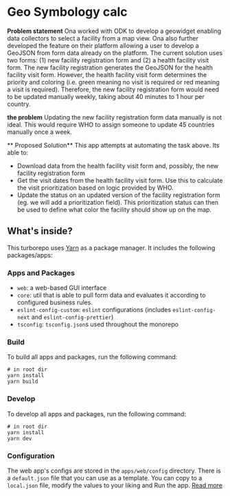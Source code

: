 # Geo Symbology calc

**Problem statement**
Ona worked with ODK to develop a geowidget enabling data collectors to select a facility from a map view. Ona also further developed the feature on their platform allowing a user to develop a GeoJSON from form data already on the platform. The current solution uses two forms: (1) new facility registration form and (2) a health facility visit form. The new facility registration generates the GeoJSON for the health facility visit form. However, the health facility visit form determines the priority and coloring (i.e. green meaning no visit is required or red meaning a visit is required). Therefore, the new facility registration form would need to be updated manually weekly, taking about 40 minutes to 1 hour per country.

**the problem**
Updating the new facility registration form data manually is not ideal. This would require WHO to assign someone to update 45 countries manually once a week.

** Proposed Solution**
This app attempts at automating the task above. Its able to:

- Download data from the health facility visit form and, possibly, the new facility registration form
- Get the visit dates from the health facility visit form. Use this to calculate the visit prioritization based on logic provided by WHO.
- Update the status on an updated version of the facility registration form (eg. we will add a prioritization field). This prioritization status can then be used to define what color the facility should show up on the map.

## What's inside?

This turborepo uses [Yarn](https://yarnpkg.com/) as a package manager. It includes the following packages/apps:

### Apps and Packages

- `web`: a web-based GUI interface
- `core`: util that is able to pull form data and evaluates it according to configured business rules.
- `eslint-config-custom`: `eslint` configurations (includes `eslint-config-next` and `eslint-config-prettier`)
- `tsconfig`: `tsconfig.json`s used throughout the monorepo

### Build

To build all apps and packages, run the following command:

```shell
# in root dir
yarn install
yarn build
```

### Develop

To develop all apps and packages, run the following command:

```shell
# in root dir
yarn install
yarn dev
```

### Configuration

The web app's configs are stored in the `apps/web/config` directory. There is a `default.json` file that you can use as a template. You can copy to a `local.json` file, modify the values to your liking and Run the app. [Read more](/apps/web/README.md#envs-and-configuration)
